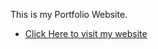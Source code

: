 This is my Portfolio Website.
- [Click Here to visit my website](https://abh3y.github.io/abheysharma.github.io/)
